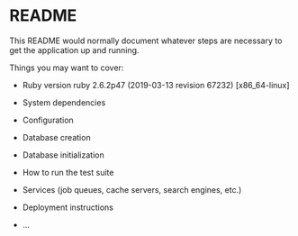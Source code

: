 # README

This README would normally document whatever steps are necessary to get the
application up and running.

Things you may want to cover:

* Ruby version
ruby 2.6.2p47 (2019-03-13 revision 67232) [x86_64-linux]
* System dependencies

* Configuration

* Database creation

* Database initialization

* How to run the test suite

* Services (job queues, cache servers, search engines, etc.)

* Deployment instructions

* ...
